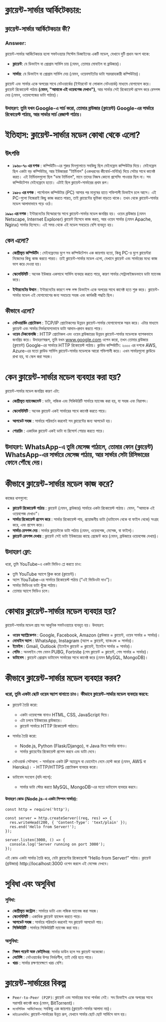 # ক্লায়েন্ট-সার্ভার আর্কিটেকচার: 

## ক্লায়েন্ট-সার্ভার আর্কিটেকচার কী?

### Answer:

ক্লায়েন্ট-সার্ভার আর্কিটেকচার হলো সফটওয়্যার সিস্টেম ডিজাইনের একটি মডেল, যেখানে দুটি প্রধান অংশ থাকে:

- **ক্লায়েন্ট**: যে ডিভাইস বা প্রোগ্রাম সার্ভিস চায় (যেমন, তোমার মোবাইল বা ব্রাউজার)।

- **সার্ভার**: যে ডিভাইস বা প্রোগ্রাম সার্ভিস দেয় (যেমন, ওয়েবসাইটের ডাটা সরবরাহকারী কম্পিউটার)।

ক্লায়েন্ট এবং সার্ভার একে অপরের সাথে নেটওয়ার্কের (ইন্টারনেট বা লোকাল নেটওয়ার্ক) মাধ্যমে যোগাযোগ করে। ক্লায়েন্ট রিকোয়েস্ট পাঠায় **(যেমন, "আমাকে এই ওয়েবপেজ দেখাও")**, আর সার্ভার সেই রিকোয়েস্ট প্রসেস করে রেসপন্স দেয় (যেমন, ওয়েবপেজের ডাটা পাঠায়)।

### **উদাহরণ**: তুমি যখন Google-এ সার্চ করো, তোমার ব্রাউজার (ক্লায়েন্ট) Google-এর সার্ভারে রিকোয়েস্ট পাঠায়, আর সার্ভার সার্চ রেজাল্ট পাঠায়।


# ইতিহাস: ক্লায়েন্ট-সার্ভার মডেল কোথা থেকে এলো?

## উৎপত্তি

- **১৯৬০-৭০ এর দশক** : কম্পিউটিং-এর শুরুর দিনগুলোতে সবকিছু ছিল মেইনফ্রেম কম্পিউটার দিয়ে। মেইনফ্রেম ছিল একটা বড় কম্পিউটার, আর ইউজাররা "টার্মিনাল" (একধরনের কীবোর্ড-মনিটর) দিয়ে সেটার সাথে কানেক্ট করত। এই টার্মিনালগুলো ছিল "ডাম্ব টার্মিনাল", মানে তাদের নিজস্ব কোনো প্রসেসিং পাওয়ার ছিল না। সব কম্পিউটেশন মেইনফ্রেমে হতো। এটাই ছিল ক্লায়েন্ট-সার্ভারের প্রথম রূপ।

- **১৯৮০ এর দশক** : পার্সোনাল কম্পিউটার (PC) আসার পর মানুষের হাতে শক্তিশালী ডিভাইস চলে আসে। এই PC-গুলো নিজেরাই কিছু কাজ করতে পারত, তাই ক্লায়েন্টের ভূমিকা বাড়তে থাকে। তখন থেকে ক্লায়েন্ট-সার্ভার মডেল আলাদাভাবে গড়ে ওঠে।

**১৯৯০ এর দশক** : ইন্টারনেটের বিস্ফোরণের সাথে ক্লায়েন্ট-সার্ভার মডেল জনপ্রিয় হয়। ওয়েব ব্রাউজার (যেমন Netscape, Internet Explorer) ক্লায়েন্ট হিসেবে কাজ করত, আর ওয়েব সার্ভার (যেমন Apache, Nginx) সার্ভার হিসেবে। এই সময় থেকে এই মডেল সবচেয়ে বেশি ব্যবহৃত হয়।

## কেন এলো?

- **কেন্দ্রীভূত কম্পিউটিং** : মেইনফ্রেমের যুগে সব কম্পিউটেশন এক জায়গায় হতো, কিন্তু PC-র যুগে ক্লায়েন্টরা নিজেদের কিছু কাজ করতে পারত। তাই ক্লায়েন্ট-সার্ভার মডেল এলো, যেখানে ক্লায়েন্ট এবং সার্ভারের মধ্যে কাজ ভাগ করে দেওয়া হয়।

- **স্কেলেবিলিটি** : অনেক ইউজার একসাথে সার্ভিস ব্যবহার করতে পারে, কারণ সার্ভার সেন্ট্রালাইজডভাবে ডাটা ম্যানেজ করে।

- **ইন্টারনেটের উত্থান** : ইন্টারনেটের কারণে লক্ষ লক্ষ ডিভাইস একে অপরের সাথে কানেক্ট হতে শুরু করে। ক্লায়েন্ট-সার্ভার মডেল এই যোগাযোগের জন্য সবচেয়ে সহজ এবং কার্যকরী পদ্ধতি ছিল।

## কীভাবে এলো?

- **নেটওয়ার্কিং প্রোটোকল** : TCP/IP প্রোটোকলের উন্নয়ন ক্লায়েন্ট-সার্ভার যোগাযোগকে সম্ভব করে। এটার মাধ্যমে ক্লায়েন্ট এবং সার্ভার নির্ভরযোগ্যভাবে ডাটা আদান-প্রদান করতে পারে।
- **ওয়েব টেকনোলজি** : HTTP প্রোটোকল এবং ওয়েব ব্রাউজারের উন্নয়ন ক্লায়েন্ট-সার্ভার মডেলকে ব্যাপকভাবে জনপ্রিয় করে। উদাহরণস্বরূপ, তুমি যখন www.google.com ওপেন করো, তখন তোমার ব্রাউজার (ক্লায়েন্ট) Google-এর সার্ভারে HTTP রিকোয়েস্ট পাঠায়।
ক্লাউড কম্পিউটিং: ২০০০ এর দশকে AWS, Azure-এর মতো ক্লাউড সার্ভিস ক্লায়েন্ট-সার্ভার মডেলকে আরো শক্তিশালী করে। এখন সার্ভারগুলো ক্লাউডে রাখা হয়, যা স্কেল করা সহজ।


# কেন ক্লায়েন্ট-সার্ভার মডেল ব্যবহার করা হয়?

ক্লায়েন্ট-সার্ভার মডেল জনপ্রিয় কারণ এটা:

- **কেন্দ্রীভূত ম্যানেজমেন্ট** : ডাটা, লজিক এবং সিকিউরিটি সার্ভারে ম্যানেজ করা হয়, যা সহজ এবং নিরাপদ।

- **স্কেলেবিলিটি** : অনেক ক্লায়েন্ট একই সার্ভারের সাথে কানেক্ট করতে পারে।

- **আপডেট সহজ** : সার্ভারে পরিবর্তন করলেই সব ক্লায়েন্টের জন্য আপডেট হয়।

- **শেয়ারিং** : একাধিক ক্লায়েন্ট একই ডাটা বা রিসোর্স শেয়ার করতে পারে।

## উদাহরণ: WhatsApp-এ তুমি মেসেজ পাঠালে, তোমার ফোন (ক্লায়েন্ট) WhatsApp-এর সার্ভারে মেসেজ পাঠায়, আর সার্ভার সেটা রিসিভারের ফোনে পৌঁছে দেয়।


# কীভাবে ক্লায়েন্ট-সার্ভার মডেল কাজ করে?

কাজের ধাপগুলো:

- **ক্লায়েন্ট রিকোয়েস্ট পাঠায়** : ক্লায়েন্ট (যেমন, ব্রাউজার) সার্ভারে একটা রিকোয়েস্ট পাঠায়। যেমন, “আমাকে এই ওয়েবপেজ দেখাও”।
- **সার্ভার রিকোয়েস্ট প্রসেস করে** : সার্ভার রিকোয়েস্ট পায়, প্রয়োজনীয় ডাটা (ডাটাবেস থেকে বা ফাইল থেকে) সংগ্রহ করে, এবং প্রসেস করে।
- **সার্ভার রেসপন্স দেয়** : সার্ভার ক্লায়েন্টকে ডাটা পাঠায় (যেমন, ওয়েবপেজ, মেসেজ, বা ফাইল)।
- **ক্লায়েন্ট রেসপন্স দেখায়** : ক্লায়েন্ট সেই ডাটা ইউজারের কাছে প্রেজেন্ট করে (যেমন, ব্রাউজারে ওয়েবপেজ দেখায়)।

## উদাহরণ ফ্লো:

ধরো, তুমি YouTube-এ একটা ভিডিও প্লে করতে চাও:

- তুমি YouTube অ্যাপে ক্লিক করো (ক্লায়েন্ট)।
- অ্যাপ YouTube-এর সার্ভারে রিকোয়েস্ট পাঠায় (“এই ভিডিওটা দাও”)।
- সার্ভার ভিডিওর ডাটা খুঁজে পাঠায়।
- তোমার অ্যাপে ভিডিও চলে।


# কোথায় ক্লায়েন্ট-সার্ভার মডেল ব্যবহার হয়?

ক্লায়েন্ট-সার্ভার মডেল প্রায় সব আধুনিক সফটওয়্যারে ব্যবহৃত হয়। উদাহরণ:

- **ওয়েব অ্যাপ্লিকেশন** : Google, Facebook, Amazon (ব্রাউজার = ক্লায়েন্ট, ওয়েব সার্ভার = সার্ভার)।
- **মোবাইল অ্যাপ** : WhatsApp, Instagram (অ্যাপ = ক্লায়েন্ট, ব্যাকএন্ড = সার্ভার)।
- **ইমেইল** : Gmail, Outlook (ইমেইল ক্লায়েন্ট = ক্লায়েন্ট, ইমেইল সার্ভার = সার্ভার)।
- **গেমিং** : অনলাইন গেম যেমন PUBG, Fortnite (গেম ক্লায়েন্ট = ক্লায়েন্ট, গেম সার্ভার = সার্ভার)।
- **ডাটাবেস** : ক্লায়েন্ট প্রোগ্রাম ডাটাবেস সার্ভারের সাথে কানেক্ট করে (যেমন MySQL, MongoDB)।


# কীভাবে ক্লায়েন্ট-সার্ভার মডেল ব্যবহার করব?

 ### ধরো, তুমি একটা ছোট ওয়েব অ্যাপ বানাতে চাও। কীভাবে ক্লায়েন্ট-সার্ভার মডেল ব্যবহার করবে:

- ক্লায়েন্ট তৈরি করো:
   - একটা ওয়েবপেজ বানাও HTML, CSS, JavaScript দিয়ে।
   - এটা চলবে ইউজারের ব্রাউজারে।
   - ক্লায়েন্ট সার্ভারে HTTP রিকোয়েস্ট পাঠাবে।


- সার্ভার তৈরি করো:
    - Node.js, Python (Flask/Django), বা Java দিয়ে সার্ভার বানাও।
    - সার্ভার ক্লায়েন্টের রিকোয়েস্ট প্রসেস করবে এবং ডাটা দেবে।


- নেটওয়ার্ক সেটআপ:
       - সার্ভারকে একটা IP অ্যাড্রেস বা ডোমেইন নেমে হোস্ট করো (যেমন, AWS বা Heroku)।
       - HTTP/HTTPS প্রোটোকল ব্যবহার করো।


- ডাটাবেস সংযোগ (যদি লাগে):
     - সার্ভার ডাটা স্টোর করতে MySQL, MongoDB-এর মতো ডাটাবেস ব্যবহার করবে।



#### উদাহরণ কোড (Node.js-এ একটা সিম্পল সার্ভার):

```
const http = require('http');

const server = http.createServer((req, res) => {
  res.writeHead(200, { 'Content-Type': 'text/plain' });
  res.end('Hello from Server!');
});

server.listen(3000, () => {
  console.log('Server running on port 3000');
});

```

এই কোড একটা সার্ভার তৈরি করে, যেটা ক্লায়েন্টের রিকোয়েস্টে “Hello from Server!” পাঠায়।
ক্লায়েন্ট (ব্রাউজার) http://localhost:3000 ওপেন করলে এই মেসেজ দেখবে।


# সুবিধা এবং অসুবিধা

### সুবিধা:

- **কেন্দ্রীভূত কন্ট্রোল** : সার্ভারে ডাটা এবং লজিক ম্যানেজ করা সহজ।
- **স্কেলেবিলিটি** : একাধিক ক্লায়েন্ট হ্যান্ডেল করতে পারে।
- **আপডেট সহজ** : সার্ভারে পরিবর্তন করলেই সব ক্লায়েন্ট আপডেট পায়।
- **সিকিউরিটি** : সার্ভারে সিকিউরিটি ম্যানেজ করা যায়।

### অসুবিধা:

- **সিঙ্গল পয়েন্ট অফ ফেইলিওর**: সার্ভার ডাউন হলে সব ক্লায়েন্ট অকেজো।
- **লেটেন্সি** : নেটওয়ার্কের উপর নির্ভরশীল, তাই দেরি হতে পারে।
- **খরচ** : সার্ভার রক্ষণাবেক্ষণে খরচ বেশি।


# ক্লায়েন্ট-সার্ভারের বিকল্প

- ``Peer-to-Peer (P2P)``: ক্লায়েন্ট এবং সার্ভারের মধ্যে পার্থক্য নেই। সব ডিভাইস একে অপরের সাথে সরাসরি কানেক্ট করে (যেমন, BitTorrent)।
- ``মনোলিথিক আর্কিটেকচার``: সবকিছু এক জায়গায় (ক্লায়েন্ট-সার্ভার আলাদা নয়)।
- ``মাইক্রোসার্ভিস``: ক্লায়েন্ট-সার্ভারের উন্নত রূপ, যেখানে সার্ভার ছোট ছোট সার্ভিসে ভাগ হয়।


